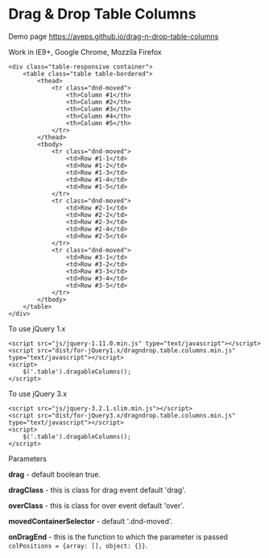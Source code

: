 Drag & Drop Table Columns
=========================

Demo page https://aveps.github.io/drag-n-drop-table-columns

Work in IE9+, Google Chrome, Mozzila Firefox

	<div class="table-responsive container">
		<table class="table table-bordered">
			<thead>
				<tr class="dnd-moved">
					<th>Column #1</th>
					<th>Column #2</th>
					<th>Column #3</th>
					<th>Column #4</th>
					<th>Column #5</th>
				</tr>
			</thead>
			<tbody>
				<tr class="dnd-moved">
					<td>Row #1-1</td>
					<td>Row #1-2</td>
					<td>Row #1-3</td>
					<td>Row #1-4</td>
					<td>Row #1-5</td>
				</tr>
				<tr class="dnd-moved">
					<td>Row #2-1</td>
					<td>Row #2-2</td>
					<td>Row #2-3</td>
					<td>Row #2-4</td>
					<td>Row #2-5</td>
				</tr>
				<tr class="dnd-moved">
					<td>Row #3-1</td>
					<td>Row #3-2</td>
					<td>Row #3-3</td>
					<td>Row #3-4</td>
					<td>Row #3-5</td>
				</tr>
			</tbody>
		</table>
	</div>
	
To use jQuery 1.x

	<script src="js/jquery-1.11.0.min.js" type="text/javascript"></script>
	<script src="dist/for-jQuery1.x/dragndrop.table.columns.min.js" type="text/javascript"></script>
	<script>
		$('.table').dragableColumns();
	</script>

To use jQuery 3.x

	<script src="js/jquery-3.2.1.slim.min.js"></script>
	<script src="dist/for-jQuery3.x/dragndrop.table.columns.min.js" type="text/javascript"></script>
	<script>
		$('.table').dragableColumns();
	</script>
	
Parameters

**drag** - default boolean true.

**dragClass** - this is class for drag event default 'drag'.

**overClass** - this is class for over event default 'over'.

**movedContainerSelector** - default '.dnd-moved'.

**onDragEnd** - this is the function to which the parameter is passed `colPositions = {array: [], object: {}}`.
